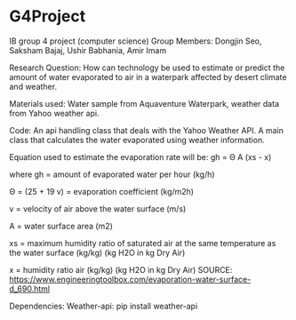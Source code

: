 # G4Project
IB group 4 project (computer science)
Group Members: Dongjin Seo, Saksham Bajaj, Ushir Babhania, Amir Imam

Research Question: How can technology be used to estimate or predict the amount of water evaporated to air in a waterpark affected by desert climate and weather.

Materials used: Water sample from Aquaventure Waterpark, weather data from Yahoo weather api. 

Code: 
An api handling class that deals with the Yahoo Weather API.
A main class that calculates the water evaporated using weather information.

Equation used to estimate the evaporation rate will be:
gh = Θ A (xs - x)

where
gh = amount of evaporated water per hour (kg/h)

Θ = (25 + 19 v) = evaporation coefficient (kg/m2h)

v = velocity of air above the water surface (m/s)

A = water surface area (m2)

xs = maximum humidity ratio of saturated air at the same temperature as the water surface (kg/kg)  (kg H2O in kg Dry Air)

x = humidity ratio air (kg/kg) (kg H2O in kg Dry Air)
SOURCE: https://www.engineeringtoolbox.com/evaporation-water-surface-d_690.html


Dependencies:
Weather-api: pip install weather-api
